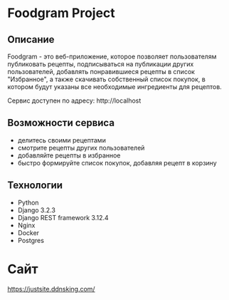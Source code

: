 # Foodgram Project

## Описание

Foodgram - это веб-приложение, которое позволяет пользователям публиковать рецепты, подписываться на публикации других пользователей, добавлять понравившиеся рецепты в список "Избранное", а также скачивать собственный список покупок, в котором будут указаны все необходимые ингредиенты для рецептов.

Сервис доступен по адресу: http://localhost

## Возможности сервиса

- делитесь своими рецептами
- смотрите рецепты других пользователей
- добавляйте рецепты в избранное
- быстро формируйте список покупок, добавляя рецепт в корзину

## Технологии

- Python
- Django 3.2.3
- Django REST framework 3.12.4
- Nginx
- Docker
- Postgres

# Сайт
https://justsite.ddnsking.com/
